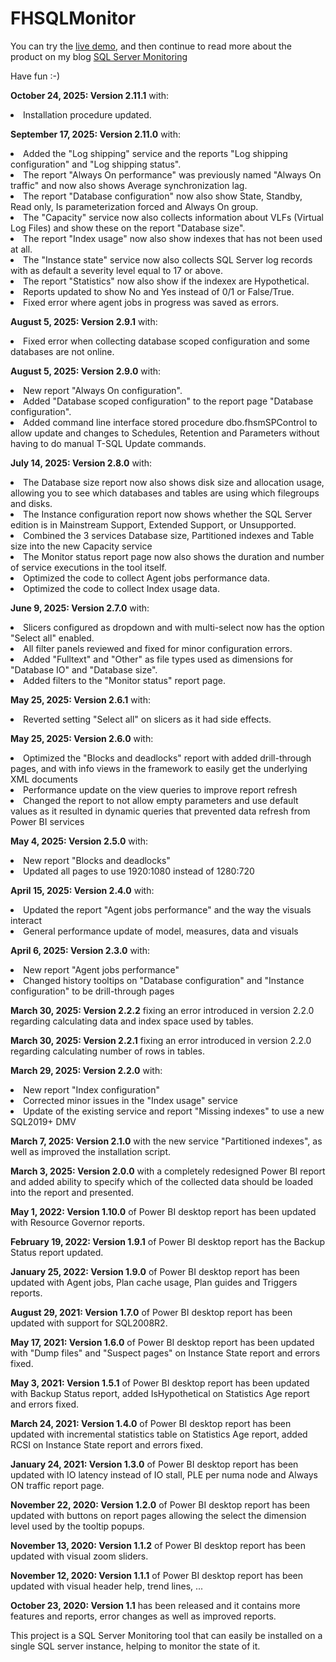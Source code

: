 # FHSQLMonitor
You can try the [live demo](https://tinyurl.com/yc6tc7c2), and then continue to read more about the product on my blog [SQL Server Monitoring](https://www.haurumit.dk/sql-server-monitoring)

Have fun :-)
<p>
<b>October 24, 2025: Version 2.11.1</b> with:</br>
<li>Installation procedure updated.</li>
</p>
<p>
<b>September 17, 2025: Version 2.11.0</b> with:</br>
<li>Added the "Log shipping" service and the reports "Log shipping configuration" and "Log shipping status".</li>
<li>The report "Always On performance" was previously named "Always On traffic" and now also shows Average synchronization lag.</li>
<li>The report "Database configuration" now also show State, Standby, Read only, Is parameterization forced and Always On group.</li>
<li>The "Capacity" service now also collects information about VLFs (Virtual Log Files) and show these on the report "Database size".</li>
<li>The report "Index usage" now also show indexes that has not been used at all.</li>
<li>The "Instance state" service now also collects SQL Server log records with as default a severity level equal to 17 or above.</li>
<li>The report "Statistics" now also show if the indexex are Hypothetical.</li>
<li>Reports updated to show No and Yes instead of 0/1 or False/True.</li>
<li>Fixed error where agent jobs in progress was saved as errors.</li>
</p>
<p>
<b>August 5, 2025: Version 2.9.1</b> with:</br>
<li>Fixed error when collecting database scoped configuration and some databases are not online.</li>
</p>
<p>
<b>August 5, 2025: Version 2.9.0</b> with:</br>
<li>New report "Always On configuration".</li>
<li>Added "Database scoped configuration" to the report page "Database configuration".</li>
<li>Added command line interface stored procedure dbo.fhsmSPControl to allow update and changes to Schedules, Retention and Parameters without having to do manual T-SQL Update commands.</li>
</p>
<p>
<b>July 14, 2025: Version 2.8.0</b> with:</br>
<li>The Database size report now also shows disk size and allocation usage, allowing you to see which databases and tables are using which filegroups and disks.</li>
<li>The Instance configuration report now shows whether the SQL Server edition is in Mainstream Support, Extended Support, or Unsupported.</li>
<li>Combined the 3 services Database size, Partitioned indexes and Table size into the new Capacity service</li>
<li>The Monitor status report page now also shows the duration and number of service executions in the tool itself.</li>
<li>Optimized the code to collect Agent jobs performance data.</li>
<li>Optimized the code to collect Index usage data.</li>
</p>
<p>
<b>June 9, 2025: Version 2.7.0</b> with:</br>
<li>Slicers configured as dropdown and with multi-select now has the option "Select all" enabled.</li>
<li>All filter panels reviewed and fixed for minor configuration errors.</li>
<li>Added "Fulltext" and "Other" as file types used as dimensions for "Database IO" and "Database size".</li>
<li>Added filters to the "Monitor status" report page.</li>
</p>
<p>
<b>May 25, 2025: Version 2.6.1</b> with:</br>
<li>Reverted setting "Select all" on slicers as it had side effects.</li>
</p>
<p>
<b>May 25, 2025: Version 2.6.0</b> with:</br>
<li>Optimized the "Blocks and deadlocks" report with added drill-through pages, and with info views in the framework to easily get the underlying XML documents</li>
<li>Performance update on the view queries to improve report refresh</li>
<li>Changed the report to not allow empty parameters and use default values as it resulted in dynamic queries that prevented data refresh from Power BI services</li>
</p>
<p>
<b>May 4, 2025: Version 2.5.0</b> with:</br>
<li>New report "Blocks and deadlocks"</li>
<li>Updated all pages to use 1920:1080 instead of 1280:720</li>
</p>
<p>
<b>April 15, 2025: Version 2.4.0</b> with:</br>
<li>Updated the report "Agent jobs performance" and the way the visuals interact</li>
<li>General performance update of model, measures, data and visuals</li>
</p>
<p>
<b>April 6, 2025: Version 2.3.0</b> with:</br>
<li>New report "Agent jobs performance"</li>
<li>Changed history tooltips on "Database configuration" and "Instance configuration" to be drill-through pages</li>
</p>
<p>
<b>March 30, 2025: Version 2.2.2</b> fixing an error introduced in version 2.2.0 regarding calculating data and index space used by tables.
</p>
<p>
<p>
<b>March 30, 2025: Version 2.2.1</b> fixing an error introduced in version 2.2.0 regarding calculating number of rows in tables.
</p>
<p>
<b>March 29, 2025: Version 2.2.0</b> with:</br>
<li>New report "Index configuration"</li>
<li>Corrected minor issues in the "Index usage" service</li>
<li>Update of the existing service and report "Missing indexes" to use a new SQL2019+ DMV</li>
</p>
<p>
<b>March 7, 2025: Version 2.1.0</b> with the new service "Partitioned indexes", as well as improved the installation script.
</p>
<p>
<b>March 3, 2025: Version 2.0.0</b> with a completely redesigned Power BI report and added ability to specify which of the collected data should be loaded into the report and presented.
</p>
<p>
<b>May 1, 2022: Version 1.10.0</b> of Power BI desktop report has been updated with Resource Governor reports.
</p>
<p>
<b>February 19, 2022: Version 1.9.1</b> of Power BI desktop report has the Backup Status report updated.
</p>
<p>
<b>January 25, 2022: Version 1.9.0</b> of Power BI desktop report has been updated with Agent jobs, Plan cache usage, Plan guides and Triggers reports.
</p>
<p>
<b>August 29, 2021: Version 1.7.0</b> of Power BI desktop report has been updated with support for SQL2008R2.
</p>
<p>
<b>May 17, 2021: Version 1.6.0</b> of Power BI desktop report has been updated with "Dump files" and "Suspect pages" on Instance State report and errors fixed.
</p>
<p>
<b>May 3, 2021: Version 1.5.1</b> of Power BI desktop report has been updated with Backup Status report, added IsHypothetical on Statistics Age report and errors fixed.
</p>
<p>
<b>March 24, 2021: Version 1.4.0</b> of Power BI desktop report has been updated with incremental statistics table on Statistics Age report, added RCSI on Instance State report and errors fixed.
</p>
<p>
<b>January 24, 2021: Version 1.3.0</b> of Power BI desktop report has been updated with IO latency instead of IO stall, PLE per numa node and Always ON traffic report page.
</p>
<p>
<b>November 22, 2020: Version 1.2.0</b> of Power BI desktop report has been updated with buttons on report pages allowing the select the dimension level used by the tooltip popups.
</p>
<p>
<b>November 13, 2020: Version 1.1.2</b> of Power BI desktop report has been updated with visual zoom sliders.
</p>
<p>
<b>November 12, 2020: Version 1.1.1</b> of Power BI desktop report has been updated with visual header help, trend lines, ...
</p>
<p>
<b>October 23, 2020: Version 1.1</b> has been released and it contains more features and reports, error changes as well as improved reports.
</p>
<p>
This project is a SQL Server Monitoring tool that can easily be installed on a single SQL server instance, helping to monitor the state of it.
</p>
